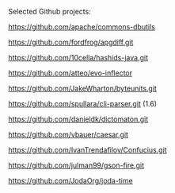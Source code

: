 
	

Selected Github projects:

https://github.com/apache/commons-dbutils

https://github.com/fordfrog/apgdiff.git 

https://github.com/10cella/hashids-java.git 

https://github.com/atteo/evo-inflector

https://github.com/JakeWharton/byteunits.git

https://github.com/spullara/cli-parser.git  (1.6)

https://github.com/danieldk/dictomaton.git

https://github.com/vbauer/caesar.git

https://github.com/IvanTrendafilov/Confucius.git

https://github.com/julman99/gson-fire.git 

https://github.com/JodaOrg/joda-time
